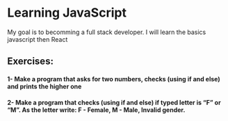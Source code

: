 <h1>Learning JavaScript</h1>
<p>My goal is to becomming a full stack developer. I will learn the basics javascript then React</p>
<h2>Exercises: </h2>
<h4>1- Make a program that asks for two numbers, checks (using if and else) and prints the higher one</h4>
<h4>2- Make a program that checks (using if and else) if typed letter is “F” or “M”. As the letter write: F - Female, M - Male, Invalid gender.</h4>
<h4></h4>
<h4></h4>
<h4></h4>
<h4></h4>
<h4></h4>
<h4></h4>
<h4></h4>
<h4></h4>